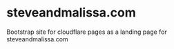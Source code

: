 # steveandmalissa.com
Bootstrap site for cloudflare pages as a landing page for steveandmalissa.com
